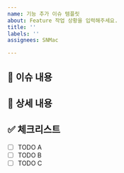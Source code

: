 ```yaml
---
name: 기능 추가 이슈 템플릿
about: Feature 작업 상황을 입력해주세요.
title: ''
labels: ''
assignees: SNMac

---
```


## 📄 이슈 내용

<!--- 기능에 대한 요약 설명을 작성해 주세요. -->

## 📝 상세 내용

<!--- 기능 추가와 관련된 상세 내용을 작성해 주세요. -->

## ✅ 체크리스트

- [ ] TODO A
- [ ] TODO B
- [ ] TODO C
